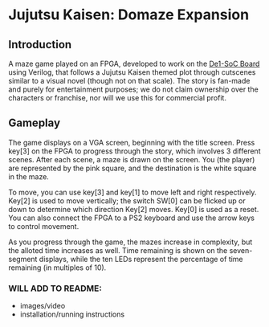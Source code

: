 # Jujutsu Kaisen: Domaze Expansion
 
## Introduction

A maze game played on an FPGA, developed to work on the [De1-SoC Board](https://www.intel.com/content/www/us/en/partner/showcase/offering/a5b3b0000004cbaAAA/de1soc-board.html) using Verilog, that follows a Jujutsu Kaisen themed plot through cutscenes similar to a visual novel (though not on that scale). The story is fan-made and purely for entertainment purposes; we do not claim ownership over the characters or franchise, nor will we use this for commercial profit.

## Gameplay

The game displays on a VGA screen, beginning with the title screen. Press key\[3\] on the FPGA to progress through the story, which involves 3 different scenes. After each scene, a maze is drawn on the screen. You (the player) are represented by the pink square, and the destination is the white square in the maze. 

To move, you can use key\[3\] and key\[1\] to move left and right respectively. Key\[2\] is used to move vertically; the switch SW\[0\] can be flicked up or down to determine which direction Key\[2\] moves. Key\[0\] is used as a reset. You can also connect the FPGA to a PS2 keyboard and use the arrow keys to control movement.

As you progress through the game, the mazes increase in complexity, but the alloted time increases as well. Time remaining is shown on the seven-segment displays, while the ten LEDs represent the percentage of time remaining (in multiples of 10).

### WILL ADD TO README:
- images/video
- installation/running instructions